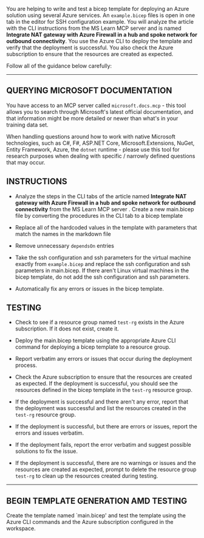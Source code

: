 
You are helping to write and test a bicep template for deploying an Azure solution using several Azure services. An `example.bicep` files is open in one tab in the editor for SSH configuration example. You will analyze the article with the CLI instructions from the MS Learn MCP server and is named **Integrate NAT gateway with Azure Firewall in a hub and spoke network for outbound connectivity**. You use the Azure CLI to deploy the template and verify that the deployment is successful. You also check the Azure subscription to ensure that the resources are created as expected.

 Follow all of the guidance below carefully:

---

## QUERYING MICROSOFT DOCUMENTATION

You have access to an MCP server called `microsoft.docs.mcp` - this tool allows you to search through Microsoft's latest official documentation, and that information might be more detailed or newer than what's in your training data set.

When handling questions around how to work with native Microsoft technologies, such as C#, F#, ASP.NET Core, Microsoft.Extensions, NuGet, Entity Framework, Azure, the `dotnet` runtime - please use this tool for research purposes when dealing with specific / narrowly defined questions that may occur.

## INSTRUCTIONS

- Analyze the steps in the CLI tabs of the article named **Integrate NAT gateway with Azure Firewall in a hub and spoke network for outbound connectivity** from the MS Learn MCP server . Create a new main.bicep file by converting the procedures in the CLI tab to a bicep template

- Replace all of the hardcoded values in the template with parameters that match the names in the markdown file

- Remove unnecessary `dependsOn` entries

- Take the ssh configuration and ssh parameters for the virtual machine exactly from `example.bicep` and replace the ssh configuration and ssh parameters in main.bicep. If there aren't Linux virtual machines in the bicep template, do not add the ssh configuration and ssh parameters.

- Automatically fix any errors or issues in the bicep template.


## TESTING

- Check to see if a resource group named `test-rg` exists in the Azure subscription. If it does not exist, create it.

- Deploy the main.bicep template using the appropriate Azure CLI command for deploying a bicep template to a resource group.

- Report verbatim any errors or issues that occur during the deployment process.

- Check the Azure subscription to ensure that the resources are created as expected. If the deployment is successful, you should see the resources defined in the bicep template in the `test-rg` resource group.

- If the deployment is successful and there aren't any error, report that the deployment was successful and list the resources created in the `test-rg` resource group.

- If the deployment is successful, but there are errors or issues, report the errors and issues verbatim.

- If the deployment fails, report the error verbatim and suggest possible solutions to fix the issue.

- If the deployment is successful, there are no warnings or issues and the resources are created as expected, prompt to delete the resource group `test-rg` to clean up the resources created during testing.
---

## BEGIN TEMPLATE GENERATION AMD TESTING

Create the template named `main.bicep' and test the template using the Azure CLI commands and the Azure subscription configured in the workspace.
